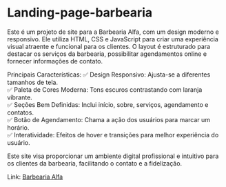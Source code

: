 # Landing-page-barbearia
Este é um projeto de site para a Barbearia Alfa, com um design moderno e responsivo. Ele utiliza HTML, CSS e JavaScript para criar uma experiência visual atraente e funcional para os clientes. O layout é estruturado para destacar os serviços da barbearia, possibilitar agendamentos online e fornecer informações de contato.

Principais Características:
✅ Design Responsivo: Ajusta-se a diferentes tamanhos de tela.<br>
✅ Paleta de Cores Moderna: Tons escuros contrastando com laranja vibrante.<br>
✅ Seções Bem Definidas: Inclui início, sobre, serviços, agendamento e contatos.<br>
✅ Botão de Agendamento: Chama a ação dos usuários para marcar um horário.<br>
✅ Interatividade: Efeitos de hover e transições para melhor experiência do usuário.<br>

Este site visa proporcionar um ambiente digital profissional e intuitivo para os clientes da barbearia, facilitando o contato e a fidelização. 

Link: <a href="https://andre-santos-de-souza.github.io/Landing-page-barbearia/">Barbearia Alfa</a>
